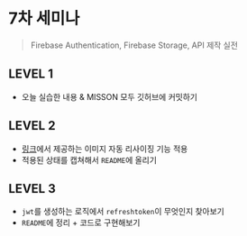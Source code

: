 # 7차 세미나
> Firebase Authentication, Firebase Storage, API 제작 실전

## LEVEL 1
- 오늘 실습한 내용 & MISSON 모두 깃허브에 커밋하기

## LEVEL 2
- [링크](https://firebase.google.com/products/extensions/firebase-storage-resize-images)에서 제공하는 이미지 자동 리사이징 기능 적용
- 적용된 상태를 캡쳐해서 `README`에 올리기

## LEVEL 3
- `jwt`를 생성하는 로직에서 `refreshtoken`이 무엇인지 찾아보기
- `README`에 정리 + 코드로 구현해보기

